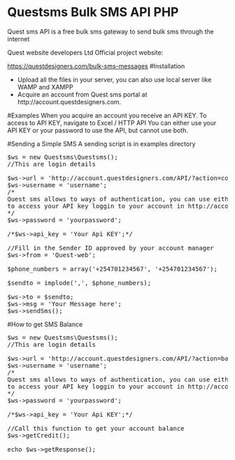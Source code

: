 # Questsms Bulk SMS API PHP 
Quest sms API is a free bulk sms gateway to send bulk sms through the internet

Quest website developers Ltd Official project website:

   https://questdesigners.com/bulk-sms-messages
#Installation
<ul>
<li>Upload all the files in your server, you can also use local server like WAMP and XAMPP</li>
<li>Acquire an account from Quest sms portal at http://account.questdesigners.com.</li>
</ul>
#Examples
When you acquire an account you receive an API KEY. To access to API KEY, navigate to Excel / HTTP API
You can either use your API KEY or your password to use the API, but cannot use both.

#Sending a Simple SMS
A sending script is in examples directory

<pre>
$ws = new Questsms\Questsms();
//This are login details 

$ws->url = 'http://account.questdesigners.com/API/?action=compose';
$ws->username = 'username';
/*
Quest sms allows to ways of authentication, you can use either of your password or API Key,
to access your API key loggin to your account in http://account.questdesigners.com to acquire one.
*/
$ws->password = 'yourpassword';

/*$ws->api_key = 'Your Api KEY';*/

//Fill in the Sender ID approved by your account manager
$ws->from = 'Quest-web';

$phone_numbers = array('+254701234567', '+254701234567');

$sendto = implode(',', $phone_numbers);

$ws->to = $sendto;
$ws->msg = 'Your Message here';
$ws->sendSms();
</pre>

#How to get SMS Balance
<pre>
$ws = new Questsms\Questsms();
//This are login details 

$ws->url = 'http://account.questdesigners.com/API/?action=balance';
$ws->username = 'username';
/*
Quest sms allows to ways of authentication, you can use either of your password or API Key,
to access your API key loggin to your account in http://account.questdesigners.com to acquire one.
*/
$ws->password = 'yourpassword';

/*$ws->api_key = 'Your Api KEY';*/

//Call this function to get your account balance
$ws->getCredit();

echo $ws->getResponse();
</pre>
